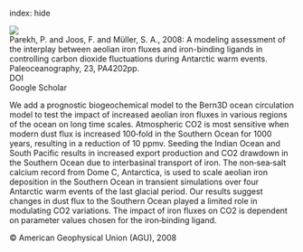 index: hide

<div class="Citation">
    <div class="Citation-thumb CitationThumb-linked"  data-href="https://doi.org/10.1029/2007pa001531">
      <img src="https://static.claimspace.cloud/climate-study-static/refs/thumbs/6/Parekh_et_al_2008-thumb.png" />
    </div>

  <div class="Citation-body">
    <div class="Citation-text">Parekh, P. and Joos, F. and Müller, S. A., 2008: A modeling assessment of the interplay between aeolian iron fluxes and iron-binding ligands in controlling carbon dioxide fluctuations during Antarctic warm events. <span class="Article-journal">Paleoceanography, </span><span class="Article-volume">23, </span>PA4202pp.</div>
    <div class="Citation-links">
      <div class="CitationLink" data-href="https://doi.org/10.1029/2007pa001531">
        <div class="CitationLink-icon CitationLink-Doi"></div>
        <div class="CitationLink-text">DOI</div>
      </div>
      <div class="CitationLink" data-href="https://scholar.google.com/scholar?q=10.1029/2007pa001531">
        <div class="CitationLink-icon CitationLink-Scholar"></div>
        <div class="CitationLink-text">Google Scholar</div>
      </div>
    </div>
  </div>
</div>

We add a prognostic biogeochemical model to the Bern3D ocean circulation model to test the impact of increased aeolian iron fluxes in various regions of the ocean on long time scales. Atmospheric CO2 is most sensitive when modern dust flux is increased 100‐fold in the Southern Ocean for 1000 years, resulting in a reduction of 10 ppmv. Seeding the Indian Ocean and South Pacific results in increased export production and CO2 drawdown in the Southern Ocean due to interbasinal transport of iron. The non‐sea‐salt calcium record from Dome C, Antarctica, is used to scale aeolian iron deposition in the Southern Ocean in transient simulations over four Antarctic warm events of the last glacial period. Our results suggest changes in dust flux to the Southern Ocean played a limited role in modulating CO2 variations. The impact of iron fluxes on CO2 is dependent on parameter values chosen for the iron‐binding ligand.

<div class="Citation-copy">
&copy; American Geophysical Union (AGU), 2008
</div>